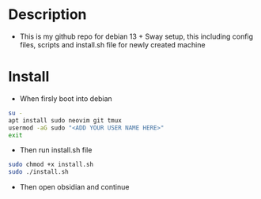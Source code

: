 # Description
- This is my github repo for debian 13 + Sway setup, this including config files, scripts and install.sh file for newly created machine
# Install
- When firsly boot into debian 
```bash
su -
apt install sudo neovim git tmux
usermod -aG sudo "<ADD YOUR USER NAME HERE>"
exit
```
- Then run install.sh file
```bash
sudo chmod +x install.sh
sudo ./install.sh
```
- Then open obsidian and continue
